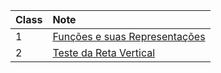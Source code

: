 
| Class | Note |
| :---- | :---- |
| 1  | [Funções e suas Representações](https://marcielbp.github.io/Calculus/funcoes/07-08-19-funcoes-e-suas-representacoes.html)  |
| 2  | [Teste da Reta Vertical](https://marcielbp.github.io/Calculus/funcoes/12-08-19-teste-da-reta-vertical.html) |
